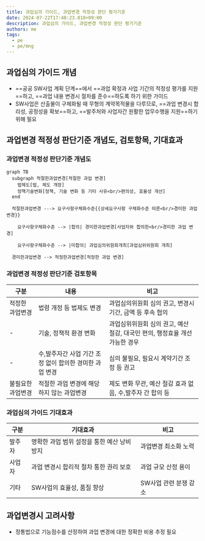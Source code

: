 ```yaml
---
title: 과업심의 가이드, 과업변경 적정성 판단 평가기준
date: 2024-07-22T17:48:23.818+09:00
description: 과업심의 가이드, 과업변경 적정성 판단 평가기준
authors: me
tags:
  - pe
  - pe/mng
---
```


## 과업심의 가이드 개념

- ==공공 SW사업 계획 단계==에서 ==과업 확정과 사업 기간의 적정성 평가를 지원==하고, ==과업 내용 변경시 절차를 준수==하도록 하기 위한 가이드
- SW사업은 산출물이 구체화될 때 무형의 계약목적물을 다루므로, ==과업 변경시 합리성, 공정성을 확보==하고, ==발주처와 사업자간 원활한 업무수행을 지원==하기 위해 필요

## 과업변경 적정성 판단기준 개념도, 검토항목, 기대효과

### 과업변경 적정성 판단기준 개념도

```mermaid
graph TB
  subgraph 적절한과업변경[적절한 과업 변경]
    법제도[법, 제도 개정]
    정책기술변화[정책, 기술 변화 등 기타 사유<br/>편의성, 효율성 개선]
  end

  적절한과업변경 ---> 요구사항구체화수준{{상세요구사항 구체화수준 따른<br/>경미한 과업변경}}
  
    요구사항구체화수준 --> |합의| 경미한과업변경[사업자와 합의한<br/>경미한 과업 변경]

    요구사항구체화수준 --> |미합의| 과업심의위원회개최[과업심위위원회 개최]
  
  경미한과업변경 --> 적정한과업변경[적정한 과업 변경]
```

### 과업변경 적정성 판단기준 검토항목

| 구분 | 내용 | 비고 |
| --- | --- | --- |
| 적정한 과업변경 | 법령 개정 등 법제도 변경 | 과업심의위원회 심의 권고, 변경시 기간, 금액 등 후속 협의 |
| - | 기술, 정책적 환경 변화 | 과업심위위원회 심의 권고, 예산 절감, 대국민 편의, 행정효율 개선 가능한 경우 |
| - | 수,발주자간 사업 기간 조정 없이 합의한 경미한 과업 변경 | 심의 불필요, 필요시 계약기간 조정 등 권고 |
| 불필요한 과업변경 | 적절한 과업 변경에 해당하지 않는 과업변경 | 제도 변화 무관, 예산 절감 효과 없음, 수,발주자 간 합의 등 |

### 과업심의 가이드 기대효과

| 구분 | 기대효과 | 비고 |
| --- | --- | --- |
| 발주자 | 명확한 과업 범위 설정을 통한 예산 낭비 방지 | 과업변경 최소화 노력 |
| 사업자 | 과업 변경시 합리적 절차 통한 권리 보호 | 과업 규모 산정 용이 |
| 기타 | SW사업의 효율성, 품질 향상 | SW사업 관련 분쟁 감소 |

## 과업변경시 고려사항

- 정통법으로 기능점수를 산정하여 과업 변경에 대한 정확한 비용 추정 필요
